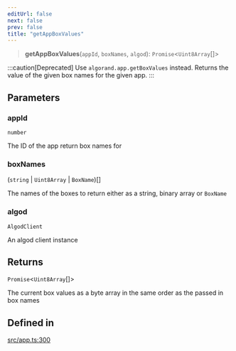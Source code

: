 ```yaml
---
editUrl: false
next: false
prev: false
title: "getAppBoxValues"
---
```


> **getAppBoxValues**(`appId`, `boxNames`, `algod`): `Promise`\<`Uint8Array`[]\>

:::caution[Deprecated]
Use `algorand.app.getBoxValues` instead.
Returns the value of the given box names for the given app.
:::

## Parameters

### appId

`number`

The ID of the app return box names for

### boxNames

(`string` \| `Uint8Array` \| `BoxName`)[]

The names of the boxes to return either as a string, binary array or `BoxName`

### algod

`AlgodClient`

An algod client instance

## Returns

`Promise`\<`Uint8Array`[]\>

The current box values as a byte array in the same order as the passed in box names

## Defined in

[src/app.ts:300](https://github.com/algorandfoundation/algokit-utils-ts/blob/e57e96ab17213653e656688e8d7251c0107554cf/src/app.ts#L300)
